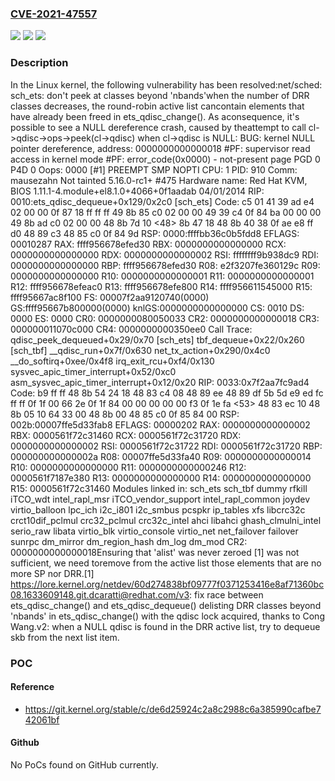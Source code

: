 ### [CVE-2021-47557](https://cve.mitre.org/cgi-bin/cvename.cgi?name=CVE-2021-47557)
![](https://img.shields.io/static/v1?label=Product&message=Linux&color=blue)
![](https://img.shields.io/static/v1?label=Version&message=dcc68b4d8084%3C%20ae2659d2c670%20&color=brighgreen)
![](https://img.shields.io/static/v1?label=Vulnerability&message=n%2Fa&color=brighgreen)

### Description

In the Linux kernel, the following vulnerability has been resolved:net/sched: sch_ets: don't peek at classes beyond 'nbands'when the number of DRR classes decreases, the round-robin active list cancontain elements that have already been freed in ets_qdisc_change(). As aconsequence, it's possible to see a NULL dereference crash, caused by theattempt to call cl->qdisc->ops->peek(cl->qdisc) when cl->qdisc is NULL: BUG: kernel NULL pointer dereference, address: 0000000000000018 #PF: supervisor read access in kernel mode #PF: error_code(0x0000) - not-present page PGD 0 P4D 0 Oops: 0000 [#1] PREEMPT SMP NOPTI CPU: 1 PID: 910 Comm: mausezahn Not tainted 5.16.0-rc1+ #475 Hardware name: Red Hat KVM, BIOS 1.11.1-4.module+el8.1.0+4066+0f1aadab 04/01/2014 RIP: 0010:ets_qdisc_dequeue+0x129/0x2c0 [sch_ets] Code: c5 01 41 39 ad e4 02 00 00 0f 87 18 ff ff ff 49 8b 85 c0 02 00 00 49 39 c4 0f 84 ba 00 00 00 49 8b ad c0 02 00 00 48 8b 7d 10 <48> 8b 47 18 48 8b 40 38 0f ae e8 ff d0 48 89 c3 48 85 c0 0f 84 9d RSP: 0000:ffffbb36c0b5fdd8 EFLAGS: 00010287 RAX: ffff956678efed30 RBX: 0000000000000000 RCX: 0000000000000000 RDX: 0000000000000002 RSI: ffffffff9b938dc9 RDI: 0000000000000000 RBP: ffff956678efed30 R08: e2f3207fe360129c R09: 0000000000000000 R10: 0000000000000001 R11: 0000000000000001 R12: ffff956678efeac0 R13: ffff956678efe800 R14: ffff956611545000 R15: ffff95667ac8f100 FS:  00007f2aa9120740(0000) GS:ffff95667b800000(0000) knlGS:0000000000000000 CS:  0010 DS: 0000 ES: 0000 CR0: 0000000080050033 CR2: 0000000000000018 CR3: 000000011070c000 CR4: 0000000000350ee0 Call Trace:  <TASK>  qdisc_peek_dequeued+0x29/0x70 [sch_ets]  tbf_dequeue+0x22/0x260 [sch_tbf]  __qdisc_run+0x7f/0x630  net_tx_action+0x290/0x4c0  __do_softirq+0xee/0x4f8  irq_exit_rcu+0xf4/0x130  sysvec_apic_timer_interrupt+0x52/0xc0  asm_sysvec_apic_timer_interrupt+0x12/0x20 RIP: 0033:0x7f2aa7fc9ad4 Code: b9 ff ff 48 8b 54 24 18 48 83 c4 08 48 89 ee 48 89 df 5b 5d e9 ed fc ff ff 0f 1f 00 66 2e 0f 1f 84 00 00 00 00 00 f3 0f 1e fa <53> 48 83 ec 10 48 8b 05 10 64 33 00 48 8b 00 48 85 c0 0f 85 84 00 RSP: 002b:00007ffe5d33fab8 EFLAGS: 00000202 RAX: 0000000000000002 RBX: 0000561f72c31460 RCX: 0000561f72c31720 RDX: 0000000000000002 RSI: 0000561f72c31722 RDI: 0000561f72c31720 RBP: 000000000000002a R08: 00007ffe5d33fa40 R09: 0000000000000014 R10: 0000000000000000 R11: 0000000000000246 R12: 0000561f7187e380 R13: 0000000000000000 R14: 0000000000000000 R15: 0000561f72c31460  </TASK> Modules linked in: sch_ets sch_tbf dummy rfkill iTCO_wdt intel_rapl_msr iTCO_vendor_support intel_rapl_common joydev virtio_balloon lpc_ich i2c_i801 i2c_smbus pcspkr ip_tables xfs libcrc32c crct10dif_pclmul crc32_pclmul crc32c_intel ahci libahci ghash_clmulni_intel serio_raw libata virtio_blk virtio_console virtio_net net_failover failover sunrpc dm_mirror dm_region_hash dm_log dm_mod CR2: 0000000000000018Ensuring that 'alist' was never zeroed [1] was not sufficient, we need toremove from the active list those elements that are no more SP nor DRR.[1] https://lore.kernel.org/netdev/60d274838bf09777f0371253416e8af71360bc08.1633609148.git.dcaratti@redhat.com/v3: fix race between ets_qdisc_change() and ets_qdisc_dequeue() delisting    DRR classes beyond 'nbands' in ets_qdisc_change() with the qdisc lock    acquired, thanks to Cong Wang.v2: when a NULL qdisc is found in the DRR active list, try to dequeue skb    from the next list item.

### POC

#### Reference
- https://git.kernel.org/stable/c/de6d25924c2a8c2988c6a385990cafbe742061bf

#### Github
No PoCs found on GitHub currently.

